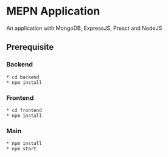# MEPN Application

An application with MongoDB, ExpressJS, Preact and NodeJS

## Prerequisite

### Backend

```
* cd backend
* npm install
```

### Frontend

```
* cd frontend
* npm install
```

### Main

```
* npm install
* npm start
```